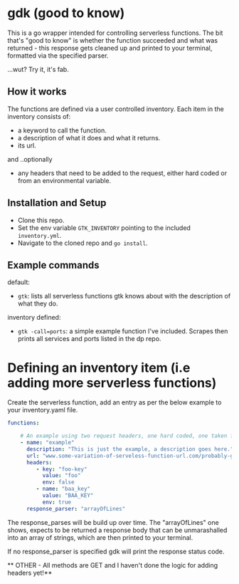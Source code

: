 
# gdk (good to know)

This is a go wrapper intended for controlling serverless functions. The bit that's "good to know" is whether the function succeeded
and what was returned - this response gets cleaned up and printed to your terminal, formatted via the specified parser.

...wut?
Try it, it's fab.


## How it works

The functions are defined via a user controlled inventory. Each item in the inventory consists of:

- a keyword to call the function.
- a description of what it does and what it returns.
- its url.

and ..optionally
- any headers that need to be added to the request, either hard coded or from an environmental variable.


## Installation and Setup

- Clone this repo.
- Set the env variable `GTK_INVENTORY` pointing to the included `inventory.yml`.
- Navigate to the cloned repo and `go install`.


## Example commands

default:
- `gtk`: lists all serverless functions gtk knows about with the description of what they do.

inventory defined:
- `gtk -call=ports`: a simple example function I've included. Scrapes then prints all services and ports listed in the dp repo.


# Defining an inventory item (i.e adding more serverless functions)

Create the serverless function, add an entry as per the below example to your inventory.yaml file.

```yaml
functions:

    # An example using two request headers, one hard coded, one taken from an environmental variables.
    - name: "example"
      description: "This is just the example, a description goes here."
      url: "www.some-variation-of-serveless-function-url.com/probably-google-or-aws/example"
      headers:
         - key: "foo-key"
           value: "foo"
           env: false
         - name: "baa_key"
           value: "BAA_KEY"
           env: true
      response_parser: "arrayOfLines"
```

The response_parses will be build up over time. The "arrayOfLines" one shows, expects to be returned a response body that can be
unmarashalled into an array of strings, which are then printed to your terminal.

If no response_parser is specified gdk will print the response status code.

** OTHER - All methods are GET and I haven't done the logic for adding headers yet!**